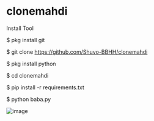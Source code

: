 # clonemahdi
Install Tool

$ pkg install git

$ git clone https://github.com/Shuvo-BBHH/clonemahdi

$ pkg install python

$ cd clonemahdi

$ pip install -r requirements.txt

$ python baba.py



![image](https://user-images.githubusercontent.com/98658558/153536662-49da2b76-8a28-4d5b-bd38-9ce24915c448.png)



